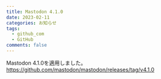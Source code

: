 ```yaml
---
title: Mastodon 4.1.0
date: 2023-02-11
categories: お知らせ
tags:
  - github_com
  - GitHub
comments: false
---
```


Mastodon 4.1.0を適用しました。
https://github.com/mastodon/mastodon/releases/tag/v4.1.0
